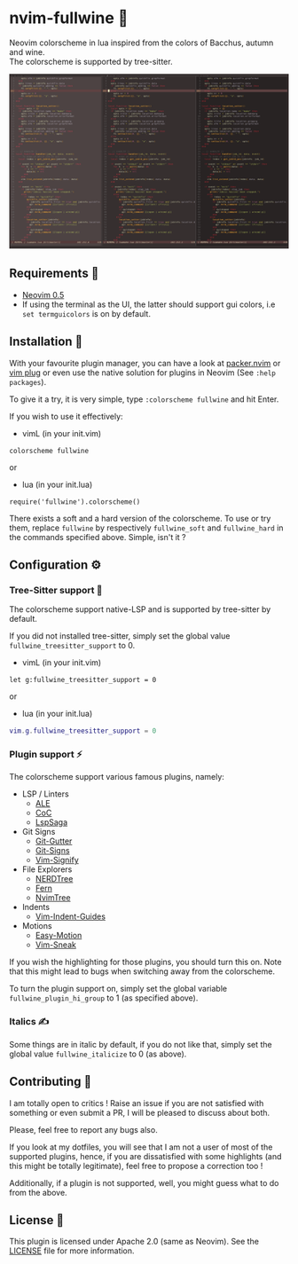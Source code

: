 # nvim-fullwine :grapes:
Neovim colorscheme in lua inspired from the colors of Bacchus, autumn and wine.  
The colorscheme is supported by tree-sitter.

![fullwine](examples/example_fullwine.png)

## Requirements :lock_with_ink_pen:
- [Neovim 0.5](https://github.com/neovim/neovim)  
- If using the terminal as the UI, the latter should support gui colors, i.e `set
  termguicolors` is on by default.

## Installation :incoming_envelope:
With your favourite plugin manager, you can have a look at
[packer.nvim](https://github.com/wbthomason/packer.nvim) or [vim
plug](https://github.com/junegunn/vim-plug) or even use the native solution
for plugins in Neovim (See `:help packages`).  

To give it a try, it is very simple, type `:colorscheme fullwine` and hit
Enter.  

If you wish to use it effectively:  
- vimL (in your init.vim)  
```vim
colorscheme fullwine
```
or  

- lua (in your init.lua)
```
require('fullwine').colorscheme()
```

There exists a soft and a hard version of the colorscheme. To use or try them,
replace `fullwine` by respectively `fullwine_soft` and `fullwine_hard` in the
commands specified above. Simple, isn't it ?

## Configuration :gear:

### Tree-Sitter support :leaves:
The colorscheme support native-LSP and is supported by tree-sitter by default.

If you did not installed tree-sitter, simply set the global value
`fullwine_treesitter_support` to 0.  
- vimL (in your init.vim)
```vim
let g:fullwine_treesitter_support = 0
```
or  

- lua (in your init.lua)
```lua
vim.g.fullwine_treesitter_support = 0
```

### Plugin support :zap:

The colorscheme support various famous plugins, namely:
- LSP / Linters
	- [ALE](https://github.com/dense-analysis/ale)
	- [CoC](https://github.com/neoclide/coc.nvim)
	- [LspSaga](https://github.com/glepnir/lspsaga.nvim)
- Git Signs
	- [Git-Gutter](https://github.com/emacsorphanage/git-gutter)
	- [Git-Signs](https://github.com/lewis6991/gitsigns.nvim)
	- [Vim-Signify](https://github.com/mhinz/vim-signify)
- File Explorers
	- [NERDTree](https://github.com/preservim/nerdtree)
	- [Fern](https://github.com/lambdalisue/fern.vim)
	- [NvimTree](https://github.com/kyazdani42/nvim-tree.lua)
- Indents
	- [Vim-Indent-Guides](https://github.com/nathanaelkane/vim-indent-guides)
- Motions
	- [Easy-Motion](https://github.com/easymotion/vim-easymotion)
	- [Vim-Sneak](https://github.com/justinmk/vim-sneak)

If you wish the highlighting for those plugins, you should turn this on. Note
that this might lead to bugs when switching away from the colorscheme.

To turn the plugin support on, simply set the global variable
`fullwine_plugin_hi_group` to 1 (as specified above).

### Italics :writing_hand:
Some things are in italic by default, if you do not like that, simply set the
global value `fullwine_italicize` to 0 (as above).

## Contributing :thought_balloon:
I am totally open to critics ! Raise an issue if you are not satisfied with
something or even submit a PR, I will be pleased to discuss about both.

Please, feel free to report any bugs also.

If you look at my dotfiles, you will see that I am not a user of most of the
supported plugins, hence, if you are dissatisfied with some highlights (and
this might be totally legitimate), feel free to propose a correction too !

Additionally, if a plugin is not supported, well, you might guess what to do
from the above.

## License :bookmark:
This plugin is licensed under Apache 2.0 (same as Neovim). See the
[LICENSE](https://github.com/lmenou/nvim-fullwine/blob/master/LICENSE) file
for more information.
